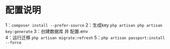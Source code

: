 # 配置说明

1：`composer install --prefer-source`
2：生成key `php artisan php artisan key:generate`
3：创建数据库 并 配置.env  
4：运行迁移 `php artisan migrate:refresh`
5：`php artisan passport:install --force`
